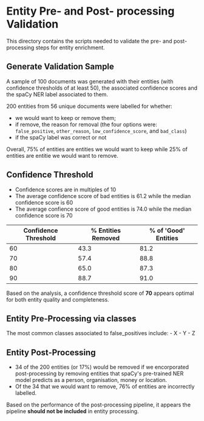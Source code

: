 # Entity Pre- and Post- processing Validation

This directory contains the scripts needed to validate the pre- and post- processing steps for entity enrichment.

## Generate Validation Sample

A sample of 100 documents was generated with their entities (with confidence thresholds of at least 50), the associated confidence scores and the spaCy NER label associated to them.

200 entities from 56 unique documents were labelled for whether:

- we would want to keep or remove them;
- if remove, the reason for removal (the four options were: `false_positive`, `other_reason`, `low_confidence_score`, and `bad_class`)
- if the spaCy label was correct or not

Overall, 75% of entities are entities we would want to keep while 25% of entities are entitie we would want to remove.

## Confidence Threshold

- Confidence scores are in multiples of 10
- The average confidence score of bad entities is 61.2 while the median confidence score is 60
- The average confience score of good entities is 74.0 while the median confidence score is 70

| Confidence Threshold | % Entities Removed | % of 'Good' Entities |
| -------------------- | ------------------ | -------------------- |
| 60                   | 43.3               | 81.2                 |
| 70                   | 57.4               | 88.8                 |
| 80                   | 65.0               | 87.3                 |
| 90                   | 88.7               | 91.0                 |

Based on the analysis, a confidence threshold score of **70** appears optimal for both entity quality and completeness.

## Entity Pre-Processing via classes

The most common classes associated to false_positives include: - X - Y - Z

## Entity Post-Processing

- 34 of the 200 entities (or 17%) would be removed if we encorporated post-processing by removing entities that spaCy's pre-trained NER model predicts as a person, organisation, money or location.
- Of the 34 that we would want to remove, 76% of entities are incorrectly labelled.

Based on the performance of the post-processing pipeline, it appears the pipeline **should not be included** in entity processing.
